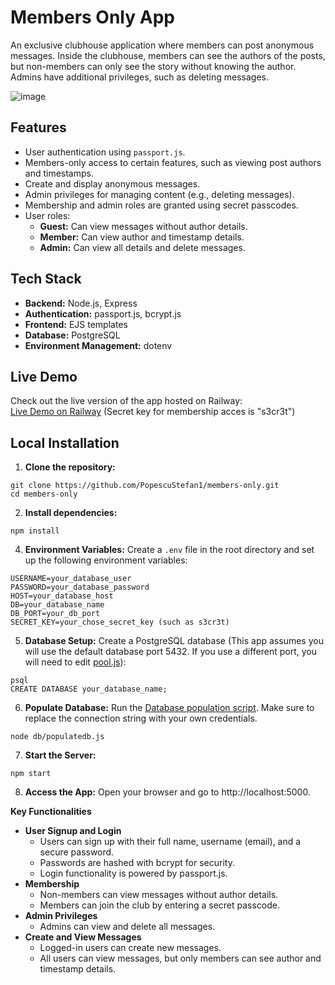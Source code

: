 # Members Only App

An exclusive clubhouse application where members can post anonymous messages. Inside the clubhouse, members can see the authors of the posts, but non-members can only see the story without knowing the author. Admins have additional privileges, such as deleting messages.

![image](https://github.com/user-attachments/assets/f86c4b80-14fa-43ed-87d3-e87d1118c05b)

## Features
- User authentication using ```passport.js```.
- Members-only access to certain features, such as viewing post authors and timestamps.
- Create and display anonymous messages.
- Admin privileges for managing content (e.g., deleting messages).
- Membership and admin roles are granted using secret passcodes.
- User roles:
  - **Guest:** Can view messages without author details.
  - **Member:** Can view author and timestamp details.
  - **Admin:** Can view all details and delete messages.

## Tech Stack
- **Backend:** Node.js, Express
- **Authentication:** passport.js, bcrypt.js
- **Frontend:** EJS templates
- **Database:** PostgreSQL
- **Environment Management:** dotenv

## Live Demo

Check out the live version of the app hosted on Railway:  
[Live Demo on Railway](https://members-only-production-0057.up.railway.app)
(Secret key for membership acces is "s3cr3t")

## Local Installation
1. **Clone the repository:**
```
git clone https://github.com/PopescuStefan1/members-only.git
cd members-only
```
2. **Install dependencies:**
```
npm install
```
4. **Environment Variables:** Create a ```.env``` file in the root directory and set up the following environment variables:
```
USERNAME=your_database_user
PASSWORD=your_database_password
HOST=your_database_host
DB=your_database_name
DB_PORT=your_db_port
SECRET_KEY=your_chose_secret_key (such as s3cr3t)
```
5. **Database Setup:** Create a PostgreSQL database (This app assumes you will use the default database port 5432. If you use a different port, you will need to edit [pool.js](db/pool.js)):
```
psql
CREATE DATABASE your_database_name;
```
6. **Populate Database:** Run the [Database population script](db/populatedb.js). Make sure to replace the connection string with your own credentials.
```
node db/populatedb.js
```
7. **Start the Server:**
```
npm start
```
8. **Access the App:** Open your browser and go to http://localhost:5000.

**Key Functionalities**
  - **User Signup and Login**
    - Users can sign up with their full name, username (email), and a secure password.
    - Passwords are hashed with bcrypt for security.
    - Login functionality is powered by passport.js.
  - **Membership**
    - Non-members can view messages without author details.
    - Members can join the club by entering a secret passcode.
  - **Admin Privileges**
    - Admins can view and delete all messages.
  - **Create and View Messages**
    - Logged-in users can create new messages.
    - All users can view messages, but only members can see author and timestamp details.
